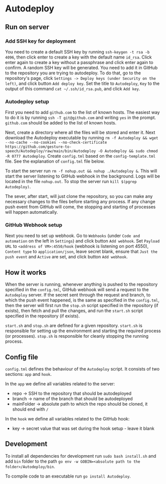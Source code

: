 # Autodeploy

## Run on server

### Add SSH key for deployment
You need to create a default SSH key by running `ssh-keygen -t rsa -b 4096`, then click enter to create a key
with the default name `id_rsa`. Click enter again to create a key without a passphrase and click enter again to confirm.
A random SSH key will be generated. You need to add it in GitHub to the repository you are trying to autodeploy. To
do that, go to the repository's page, click `Settings -> Deploy keys (under Security on the left)`, and click button
`Add deploy key`. Set the title to `Autodeploy`, `Key` to the output of this command
`cat ~/.ssh/id_rsa.pub`, and click `Add key`.

### Autodeploy setup
First you need to add `github.com` to the list of known hosts. The easiest way to do it is by running 
`ssh -T git@github.com` and writing `yes` in the prompt. `github.com` should be added to the list of known hosts.

Next, create a directory where all the files will be stored and enter it. Next download the Autodeploy executable
by running `rm -f Autodeploy && wget --no-cache --no-cookies --no-check-certificate
https://github.com/gesture-to-speech/Autodeploy/raw/main/bin/Autodeploy -O Autodeploy && sudo chmod -R 0777 Autodeploy`.
Create `config.tml` based on the `config-template.tml` file. See the explanation of `config.tml` file below.

To start the server run `rm -f nohup.out && nohup ./Autodeploy &`. This will start the server listening to GitHub
webhook in the background. Logs will be located in the file `nohup.out`. To stop the server run
`kill $(pgrep Autodeploy)`.

The sever, after start, will just clone the repository, so you can make any necessary changes to the files before starting any process. If any change push event from GitHub will come, the stopping and starting of processes will happen automatically.

### GitHub Webhook setup
Next you need to set up webhook. Go to `Webhooks` (under `Code and automation` on the left in `Settings`) and click
button `Add webhook`. Set `Payload URL` to `<address of VM>:4550/hook` (webhook is listening on port 4550),
`Content type` to `application/json`, leave secret blank, ensure that
`Just the push event` and `Active` are set, and click button `Add webhook`.

## How it works
When the server is running, whenever anything is pushed to the repository specified in the `config.tml`, 
GitHub webhook will send a request to the `Autodeploy` server. If the secret sent through the request and branch,
to which the push event happened, is the same as specified in the `config.tml`, then the server will first run the
`stop.sh` script specified in the repository (if exists), then fetch and pull the changes, and run the `start.sh` script
specified in the repository (if exists).

`start.sh` and `stop.sh` are defined for a given repository. `start.sh` is responsible for setting up the environment
and starting the required process (or processes). `stop.sh` is responsible for cleanly stopping the running process.

## Config file
`config.tml` defines the behaviour of the `Autodeploy` script. It consists of two sections: `app` and `hook`.

In the `app` we define all variables related to the server:
- repo -> SSH to the repository that should be autodeployed
- branch -> name of the branch that should be autodeployed
- mainFolder -> absolute path to which the repo should be cloned, it should end with `/`

In the `hook` we define all variables related to the GitHub hook:
- key -> secret value that was set during the hook setup - leave it blank

## Development
To install all dependencies for development run `sudo bash install.sh` and add `bin` folder to the path
`go env -w GOBIN=<absolute path to the folder>/Autodeploy/bin`.

To compile code to an executable run `go install Autodeploy`.
